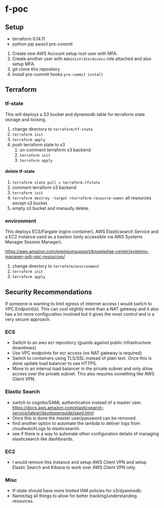 # f-poc

## Setup

* terraform 0.14.11
* python pip awscli pre-commit

1. Create new AWS Account setup root user with MFA.
2. Create another user with `AdministratorAccess` role attached and also setup MFA.
3. git clone this repository
5. Install pre-commit hooks `pre-commit install`

## Terraform

### tf-state

This will deploys a S3 bucket and dynamodb table for terraform state storage and locking.

1. change directory to `terraform/tf-state`
2. `terraform init`
3. `terraform apply`
4. push terraform state to s3
   1. un-comment terraform s3 backend
   2. `terraform init`
   3. `terraform apply`

#### delete tf-state

1. `terraform state pull > terraform.tfstate`
2. comment terraform s3 backend
3. `terraform init`
4. `terraform destroy -target <terraform-resource-name>` all resources except s3 bucket.
5. empty s3 bucket and manaully delete.

### environment

This deploys ECS/Fargate (nginx container), AWS Elasticsearch Service and a EC2 instance used as a bastion (only accessible via AWS Systems Manager Session Manager).

https://aws.amazon.com/premiumsupport/knowledge-center/systems-manager-ssh-vpc-resources/

1. change directory to `terraform/environment`
2. `terraform init`
3. `terraform apply`

## Security Recommendations

If someone is wanting to limit egress of internet access I would switch to VPC Endpoint(s). This can cost slightly more than a NAT gateway and it also has a lot more configuration involved but it gives the most control and is a very secure approach.

### ECS

* Switch to an aws ecr repository (guards against public infrastructure downtimes)
* Use VPC endpoints for ecr access (no NAT gateway is required)
* Switch to containers using TLS/SSL instead of plain text. Once this is done update load balancer to use HTTPS.
* Move to an internal load balancer in the private subnet and only allow access over the private subnet. This also requires something like AWS Client VPN.

### Elastic Search

* switch to cognito/SAML authentication instead of a master user. https://docs.aws.amazon.com/elasticsearch-service/latest/developerguide/saml.html
* Once this is done the master user/password can be removed.
* find another option to automate the lambda to deliver logs from cloudwatchLogs to elasticsearch.
* see if there is a way to automate other configuration details of managing elasticsearch like dashboards.

### EC2

* I would remove this instance and setup AWS Client VPN and setup Elastic Search and Kibana to work over AWS Client VPN only.

### Misc

* tf-state should have more limited IAM policies for s3/dyanmodb.
* Name/tag all things to allow for better tracking/understanding resources.
